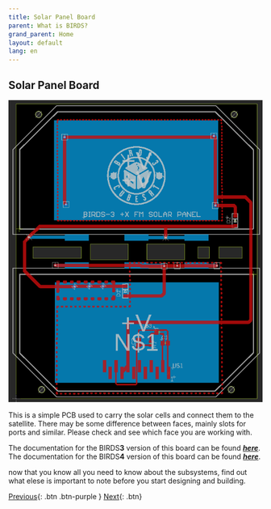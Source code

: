 ```yaml
---
title: Solar Panel Board
parent: What is BIRDS?
grand_parent: Home
layout: default
lang: en
---
```


## Solar Panel Board
![On Board Computer PCB](/assets/images/Solar-Board.png)

This is a simple PCB used to carry the solar cells and connect them to the satellite. There may be some difference between faces, mainly slots for ports and similar. Please check and see which face you are working with.

The documentation for the BIRDS**3** version of this board can be found [***here***](https://github.com/BIRDSOpenSource/BIRDS3-SolarPanel).
The documentation for the BIRDS**4** version of this board can be found [***here***](https://github.com/BIRDSOpenSource/BIRDS4-SolarPanel).

now that you know all you need to know about the subsystems, find out what elese is important to note before you start designing and building.

[Previous]({{site.url}}/overview/birds/rab-page){: .btn .btn-purple }
[Next]({{site.url}}/overview/before-you-start){: .btn}